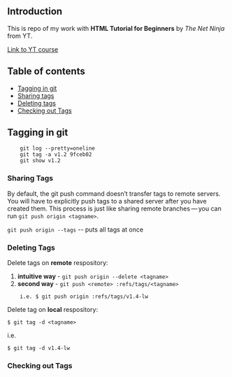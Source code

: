 Introduction
--------

This is repo of my work with **HTML Tutorial for Beginners** by *The Net Ninja* from YT.

[Link to YT course](https://www.youtube.com/watch?v=Y1BlT4_c_SU)

## **Table of contents**

- [Tagging in git](#tagging-in-git)
- [Sharing tags](#sharing-tags)
- [Deleting tags](#deleting-tags)
- [Checking out Tags](#Checking-out-tags)



## Tagging in git
```
    git log --pretty=oneline
    git tag -a v1.2 9fceb02
    git show v1.2
````
### Sharing Tags

By default, the git push command doesn’t transfer tags to remote servers. You will have to explicitly push tags to a shared server after you have created them. This process is just like sharing remote branches — you can run `git push origin <tagname>`.

`git push origin --tags` -- puts all tags at once

### Deleting Tags

Delete tags on **remote** respository: 

1. **intuitive way** -  `git push origin --delete <tagname>`
2. **second way** - `git push <remote> :refs/tags/<tagname>`

```
    i.e. $ git push origin :refs/tags/v1.4-lw
```
Delete tag on **local** respository:

`$ git tag -d <tagname>`

i.e.

`$ git tag -d v1.4-lw`

### Checking out Tags